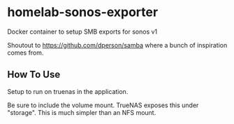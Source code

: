 # homelab-sonos-exporter
Docker container to setup SMB exports for sonos v1

Shoutout to https://github.com/dperson/samba where a bunch of inspiration comes from. 

## How To Use

Setup to run on truenas in the application. 

Be sure to include the volume mount. TrueNAS exposes this under "storage". This is much
simpler than an NFS mount.